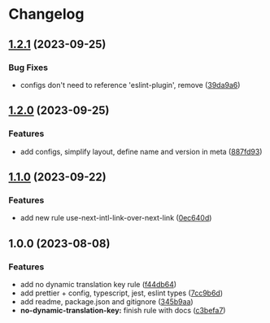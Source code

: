 # Changelog

## [1.2.1](https://github.com/csi-lk/eslint-plugin-next-intl/compare/v1.2.0...v1.2.1) (2023-09-25)


### Bug Fixes

* configs don't need to reference 'eslint-plugin', remove ([39da9a6](https://github.com/csi-lk/eslint-plugin-next-intl/commit/39da9a68b4e19a990923f5be3aee9006b97ecb7f))

## [1.2.0](https://github.com/csi-lk/eslint-plugin-next-intl/compare/v1.1.0...v1.2.0) (2023-09-25)


### Features

* add configs, simplify layout, define name and version in meta ([887fd93](https://github.com/csi-lk/eslint-plugin-next-intl/commit/887fd9321dd27a32e88c2059c708c8da5888fef5))

## [1.1.0](https://github.com/csi-lk/eslint-plugin-next-intl/compare/v1.0.0...v1.1.0) (2023-09-22)


### Features

* add new rule use-next-intl-link-over-next-link ([0ec640d](https://github.com/csi-lk/eslint-plugin-next-intl/commit/0ec640d48f8ca136b3f9146a5e8deffa9c9a9b99))

## 1.0.0 (2023-08-08)


### Features

* add no dynamic translation key rule ([f44db64](https://github.com/csi-lk/eslint-plugin-next-intl/commit/f44db647261362dbbfc790b1f2a0ddeedc0775ea))
* add prettier + config, typescript, jest, eslint types ([7cc9b6d](https://github.com/csi-lk/eslint-plugin-next-intl/commit/7cc9b6dee768c8e913434dcece4c0b0b9e7efbb3))
* add readme, package.json and gitignore ([345b9aa](https://github.com/csi-lk/eslint-plugin-next-intl/commit/345b9aa0dc49aad3b8f248fb9c81af915645e54f))
* **no-dynamic-translation-key:** finish rule with docs ([c3befa7](https://github.com/csi-lk/eslint-plugin-next-intl/commit/c3befa7cf26ba206ce13c88b277d2799decbd245))
